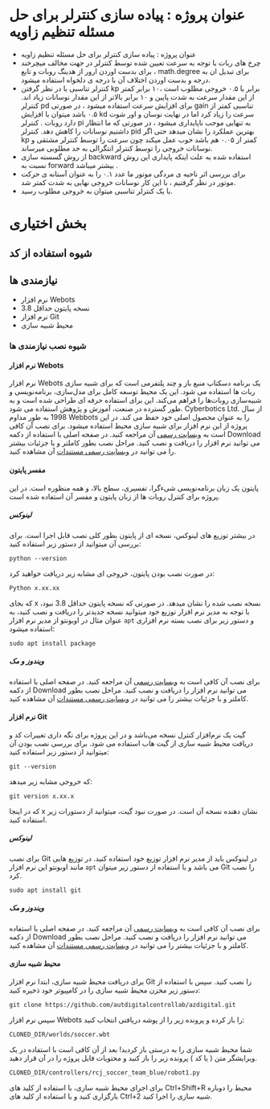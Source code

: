 # عنوان پروژه : پیاده سازی کنترلر برای حل مسئله تنظیم زاویه

+ عنوان پروژه : پیاده سازی کنترلر برای حل مسئله تنظیم زاویه
+ چرخ های ربات با توجه به سرعت تعیین شده توسط کنترلر در جهت مخالف میچرخند ، برای بدست اوردن ارور از هدینگ روبات و تابع math.degree برای تبدیل ان به درجه و بدست اوردن اختلاف آن با درجه ی دلخواه استفاده میشود.
+ کنترلر تناسبی با در نظر گرفتن kp برابر با ۰.۵ خروجی مطلوب است ،۱۰ برابر  کمتر از این مقدار سرعت به شدت پایین و ۱۰ برابر بالاتر از این مقدار نوسانات زیاد اند. کنترلر pd برای افزایش سرعت استفاده میشود ، در صورتی gain تناسبی کمتر از ۰.۵ باشد میتوان با افزایش kd سرعت را زیاد کرد اما در نهایت نوسان و اور شوت دارد روبات .
کنترلر pi  به تنهایی موجب ناپایداری میشود ، در صورتی که ما انتظار داشتیم نوسانات را کاهش دهد.
کنترلر pid بهترین عملکرد را نشان میدهد حتی اگر kp کمتر از ۰.۰۵ هم باشد خوب عمل میکند چون سرعت را توسط کنترلر مشتقی و نوسانات خروجی را توسط کنترلر انتگرالی به حد مطلوبی میرساند.
+ از روش گسسته سازی backward استفاده شده به علت اینکه پایداری این روش نسبت به forward بیشتر میباشد .
+ برای بررسی اثر ناحیه ی مردگی موتور ما عدد ۰.۱ را به عنوان آستانه ی حرکت موتور در نظر گرفتیم ، با این کار نوسانات خروجی نهایی به شدت کمتر شد.
+ با یک کنترلر تناسبی میتوان به خروجی مطلوب رسید.

  
# بخش اختیاری
## شیوه استفاده از کد
## نیازمندی ها
+ نرم افزار Webots
+ نسخه پایتون حداقل 3.8
+ نرم افزار Git
+ محیط شبیه سازی
### شیوه نصب نیازمندی ها
#### نرم افزار Webots
نرم افزار Webots یک برنامه دسکتاپ منبع باز و چند پلتفرمی است که برای شبیه سازی ربات ها استفاده می شود. این یک محیط توسعه کامل برای مدل‌سازی، برنامه‌نویسی و شبیه‌سازی روبات‌ها را فراهم می‌کند.
این برای استفاده حرفه ای طراحی شده است و به طور گسترده در صنعت، آموزش و پژوهش استفاده می شود. Cyberbotics Ltd. از سال 1998 به طور مداوم Webbots را به عنوان محصول اصلی خود حفظ می کند.
در این پروژه از این نرم افزار برای شبیه سازی محیط استفاده میشود.
برای نصب آن کافی است به [وبسایت رسمی](https://cyberbotics.com/) آن مراجعه کنید. در صفحه اصلی با استفاده از دکمه Download می توانید نرم افزار را دریافت و نصب کنید. مراحل نصب بطور کاملتر و با جزئیات بیشتر را می توانید در [وبسایت رسمی مستندات](https://cyberbotics.com/doc/guide/installing-webots) آن مشاهده کنید. 
#### مفسر پایتون
پایتون یک زبان برنامه‌نویسی شیءگرا، تفسیری، سطح بالا، و همه منظوره است. در این پروژه برای کنترل روبات ها از زبان پایتون و مفسر آن استفاده شده است. 
##### لینوکس
در بیشتر توزیع های لینوکس، نسخه ای از پایتون بطور کلی نصب قابل اجرا است. برای بررسی آن میتوانید از دستور زیر استفاده کنید:‌

	python --version
در صورت نصب بودن پایتون، خروجی ای مشابه زیر دریافت خواهید کرد:

	Python x.xx.xx
که بجای x نسخه نصب شده را نشان میدهد. در صورتی که نسخه پایتون حداقل 3.8 نبود، با توجه به مدیر نرم افزار توزیع خود میتوانید نسخه جدیدتر را دریافت و نصب کنید، به عنوان مثال در اوبونتو از مدیر نرم افزار `apt` و دستور زیر برای نصب بسته نرم افزاری استفاده میشود:‌

	sudo apt install package

##### ویندوز و مک
برای نصب آن کافی است به [وبسایت رسمی](https://www.python.org/) آن مراجعه کنید. در صفحه اصلی با استفاده از دکمه Download می توانید نرم افزار را دریافت و نصب کنید. مراحل نصب بطور کاملتر و با جزئیات بیشتر را می توانید در [وبسایت رسمی مستندات](https://wiki.python.org/moin/BeginnersGuide/Download) آن مشاهده کنید. 
#### نرم افزار Git
گیت یک نرم‌افزار کنترل نسخه می‌باشد و در این پروژه برای نگه داری تغییرات کد و دریافت محیط شبیه سازی از گیت هاب استفاده می شود. برای بررسی نصب بودن آن میتوانید از دستور زیر استفاده کنید:‌

	git --version
 که خروجی مشابه زیر میدهد:‌

	git version x.xx.x
که در اینجا x نشان دهنده نسخه آن است. 
 در صورت نبود گیت، میتوانید از دستورات زیر استفاده کنید.
##### لینوکس
برای نصب Git در لینوکس باید از مدیر نرم افزار توزیع خود استفاده کنید. در توزیع هایی مانند اوبونتو این نرم افزار `apt` می باشد و با استفاده از دستور زیر میتوان Git را نصب کرد. 

	sudo apt install git
##### ویندوز و مک
برای نصب آن کافی است به [وبسایت رسمی](https://git-scm.com/downloads) آن مراجعه کنید. در صفحه اصلی با استفاده از دکمه Download می توانید نرم افزار را دریافت و نصب کنید. مراحل نصب بطور کاملتر و با جزئیات بیشتر را می توانید در [وبسایت رسمی مستندات](https://git-scm.com/docs) آن مشاهده کنید. 
#### محیط شبیه سازی
برای دریافت محیط شبیه سازی، ابتدا نرم افزار Git را نصب کنید. سپس با استفاده از دستور زیر مخزن محیط شبیه سازی را در کامپیوتر خود ذخیره کنید:

	git clone https://github.com/autdigitalcontrollab/azdigital.git
سپس نرم افزار Webots را باز کرده و پرونده زیر را از پوشه دریافتی انتخاب کنید:‌

	CLONED_DIR/worlds/soccer.wbt

شما محیط شبیه سازی را به درستی باز کردید!
بعد از آن کافی است با استفاده در یک ویرایشگر متن ( یا کد )‌ پرونده زیر را باز کنید و محتویات فایل پروژه را در آن قرار دهید. 

	CLONED_DIR/controllers/rcj_soccer_team_blue/robot1.py

برای اجرای محیط شبیه سازی، با استفاده از کلید های Ctrl+Shift+R محیط را دوباره بارگزاری کنید و با استفاده از کلید های Ctrl+2 شبیه سازی را اجرا کنید. 
